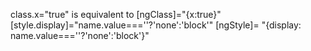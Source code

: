 
class.x="true" is equivalent to [ngClass]="{x:true}"
 [style.display]="name.value===''?'none':'block'"
 [ngStyle]= "{display: name.value===''?'none':'block'}"